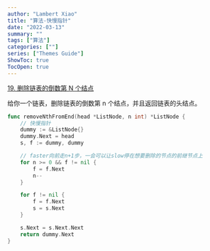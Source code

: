 ```yaml
---
author: "Lambert Xiao"
title: "算法-快慢指针"
date: "2022-03-13"
summary: ""
tags: ["算法"]
categories: [""]
series: ["Themes Guide"]
ShowToc: true
TocOpen: true
---
```


[19. 删除链表的倒数第 N 个结点](https://leetcode-cn.com/problems/remove-nth-node-from-end-of-list/)

给你一个链表，删除链表的倒数第 n 个结点，并且返回链表的头结点。

```go
func removeNthFromEnd(head *ListNode, n int) *ListNode {
    // 快慢指针
    dummy := &ListNode{}
    dummy.Next = head
    s, f := dummy, dummy

    // faster向前走n+1步，一会可以让slow停在想要删除的节点的前继节点上
    for n >= 0 && f != nil {
        f = f.Next
        n--
    }

    for f != nil {
        f = f.Next
        s = s.Next
    }

    s.Next = s.Next.Next
    return dummy.Next
}
```